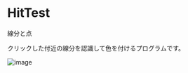 # HitTest
線分と点

クリックした付近の線分を認識して色を付けるプログラムです。

![image](https://user-images.githubusercontent.com/2605401/218321920-08478186-73d4-4f95-8941-49dd4054bce5.png)
